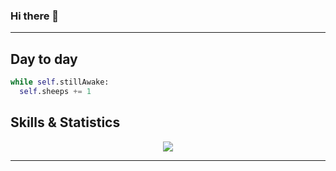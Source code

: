 <!--
**RoachxD/RoachxD** is a ✨ _special_ ✨ repository because its `README.md` (this file) appears on your GitHub profile.

Here are some ideas to get you started:

- 🔭 I’m currently working on ...
- 🌱 I’m currently learning ...
- 👯 I’m looking to collaborate on ...
- 🤔 I’m looking for help with ...
- 💬 Ask me about ...
- 📫 How to reach me: ...
- 😄 Pronouns: ...
- ⚡ Fun fact: ...
-->

### Hi there 👋

<hr class="solid">

<h2>Day to day</h2>

```python
while self.stillAwake:
  self.sheeps += 1
```

<h2>Skills & Statistics</h2>

<p align="center">
  <a href="https://skillicons.dev">
    <img src="https://skillicons.dev/icons?i=angular,cs,css,dotnet,github,html,lua,ps,python,ts,visualstudio,vscode" />
  </a>
</p>

<hr class="solid">

<p href="https://github.com/RoachxD?tab=repositories" align="center">
    <img alt="" src=https://github-readme-stats.vercel.app/api?username=RoachxD&show_icons=true&theme=tokyonight>
</p>

